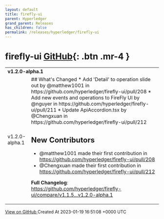 ```yaml
---
layout: default
title: firefly-ui
parent: Hyperledger
grand_parent: Releases
has_children: false
permalink: /releases/hyperledger/firefly-ui
---
```


# firefly-ui <span class="fs-3 right-align">[GitHub](https://github.com/hyperledger/firefly-ui){: .btn .mr-4 }</span>


<div>
    <table>
        <tr>
            <td colspan="2">
                <b>
                    v1.2.0-alpha.1
                </b>
            </td>
        </tr>
        <tr>
            <td>
                <span class="chip">
                    v1.2.0-alpha.1
                </span>
            </td>
            <td>
                ## What's Changed
* Add 'Detail' to operation slide out by @matthew1001 in https://github.com/hyperledger/firefly-ui/pull/208
* Add new events and operations to FireFly UI by @nguyer in https://github.com/hyperledger/firefly-ui/pull/211
* Update ApiAccordion.tsx by @Chengxuan in https://github.com/hyperledger/firefly-ui/pull/212

## New Contributors
* @matthew1001 made their first contribution in https://github.com/hyperledger/firefly-ui/pull/208
* @Chengxuan made their first contribution in https://github.com/hyperledger/firefly-ui/pull/212

**Full Changelog**: https://github.com/hyperledger/firefly-ui/compare/v1.1.5...v1.2.0-alpha.1
            </td>
        </tr>
    </table>
    <a href="https://github.com/hyperledger/firefly-ui/releases/tag/v1.2.0-alpha.1" class=".btn">
        View on GitHub
    </a>
    <span class="right-align">
        Created At 2023-01-19 16:51:08 +0000 UTC
    </span>
</div>

